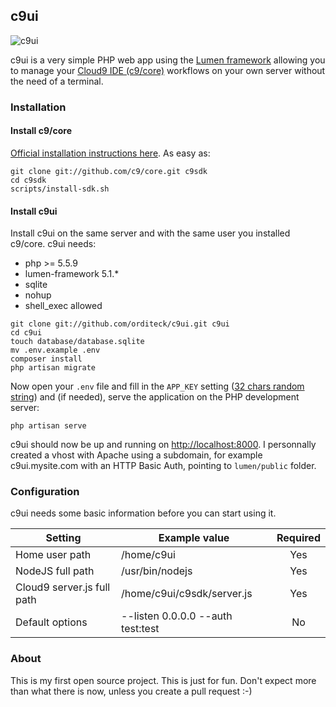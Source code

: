 ## c9ui

![c9ui](http://i.imgur.com/BSbwbfh.jpg)

c9ui is a very simple PHP web app using the [Lumen framework](http://lumen.laravel.com/) allowing you to manage your [Cloud9 IDE (c9/core)](https://github.com/c9/core) workflows on your own server without the need of a terminal.

### Installation

#### Install c9/core 

[Official installation instructions here](https://github.com/c9/core). As easy as:
```
git clone git://github.com/c9/core.git c9sdk
cd c9sdk
scripts/install-sdk.sh
```

#### Install c9ui

Install c9ui on the same server and with the same user you installed c9/core. c9ui needs:
- php >= 5.5.9
- lumen-framework 5.1.*
- sqlite
- nohup
- shell_exec allowed

```
git clone git://github.com/orditeck/c9ui.git c9ui
cd c9ui
touch database/database.sqlite
mv .env.example .env
composer install
php artisan migrate
```

Now open your `.env` file and fill in the `APP_KEY` setting ([32 chars random string](http://randomkeygen.com/)) and (if needed), serve the application on the PHP development server:

```
php artisan serve
```

c9ui should now be up and running on [http://localhost:8000](http://localhost:8000). I personnally created a vhost with Apache using a subdomain, for example c9ui.mysite.com with an HTTP Basic Auth, pointing to `lumen/public` folder.

### Configuration

c9ui needs some basic information before you can start using it. 

| Setting                       | Example value                 | Required  |
| ----------------------------- | ------------------------      | :-------: |
| Home user path                | /home/c9ui                    | Yes |
| NodeJS full path              | /usr/bin/nodejs               | Yes |
| Cloud9 server.js full path    | /home/c9ui/c9sdk/server.js    | Yes |
| Default options               | --listen 0.0.0.0 --auth test:test |  No |

### About
This is my first open source project. This is just for fun. Don't expect more than what there is now, unless you create a pull request :-)
